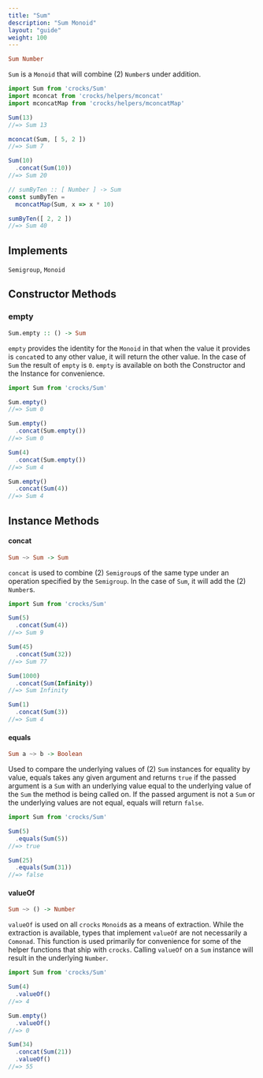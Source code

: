 ```yaml
---
title: "Sum"
description: "Sum Monoid"
layout: "guide"
weight: 100
---
```


```haskell
Sum Number
```

`Sum` is a `Monoid` that will combine (2) `Number`s under addition.

```javascript
import Sum from 'crocks/Sum'
import mconcat from 'crocks/helpers/mconcat'
import mconcatMap from 'crocks/helpers/mconcatMap'

Sum(13)
//=> Sum 13

mconcat(Sum, [ 5, 2 ])
//=> Sum 7

Sum(10)
  .concat(Sum(10))
//=> Sum 20

// sumByTen :: [ Number ] -> Sum
const sumByTen =
  mconcatMap(Sum, x => x * 10)

sumByTen([ 2, 2 ])
//=> Sum 40
```

<article id="topic-implements">

## Implements

`Semigroup`, `Monoid`

</article>

<article id="topic-constructor">

## Constructor Methods

### empty

```haskell
Sum.empty :: () -> Sum
```

`empty` provides the identity for the `Monoid` in that when the value it
provides is `concat`ed to any other value, it will return the other value. In
the case of `Sum` the result of `empty` is `0`. `empty` is available on both
the Constructor and the Instance for convenience.

```javascript
import Sum from 'crocks/Sum'

Sum.empty()
//=> Sum 0

Sum.empty()
  .concat(Sum.empty())
//=> Sum 0

Sum(4)
  .concat(Sum.empty())
//=> Sum 4

Sum.empty()
  .concat(Sum(4))
//=> Sum 4
```

</article>

<article id="topic-instance">

## Instance Methods

#### concat

```haskell
Sum ~> Sum -> Sum
```

`concat` is used to combine (2) `Semigroup`s of the same type under an
operation specified by the `Semigroup`. In the case of `Sum`, it will add the
(2) `Number`s.

```javascript
import Sum from 'crocks/Sum'

Sum(5)
  .concat(Sum(4))
//=> Sum 9

Sum(45)
  .concat(Sum(32))
//=> Sum 77

Sum(1000)
  .concat(Sum(Infinity))
//=> Sum Infinity

Sum(1)
  .concat(Sum(3))
//=> Sum 4
```

#### equals

```haskell
Sum a ~> b -> Boolean
```

Used to compare the underlying values of (2) `Sum` instances for equality by
value, equals takes any given argument and returns `true` if the passed
argument is a `Sum` with an underlying value equal to the underlying value of
the `Sum` the method is being called on. If the passed argument is not
a `Sum` or the underlying values are not equal, equals will return `false`.

```javascript
import Sum from 'crocks/Sum'

Sum(5)
  .equals(Sum(5))
//=> true

Sum(25)
  .equals(Sum(31))
//=> false
```

#### valueOf

```haskell
Sum ~> () -> Number
```

`valueOf` is used on all `crocks` `Monoid`s as a means of extraction. While the
extraction is available, types that implement `valueOf` are not necessarily a
`Comonad`. This function is used primarily for convenience for some of the
helper functions that ship with `crocks`. Calling `valueOf` on a `Sum` instance
will result in the underlying `Number`.

```javascript
import Sum from 'crocks/Sum'

Sum(4)
  .valueOf()
//=> 4

Sum.empty()
  .valueOf()
//=> 0

Sum(34)
  .concat(Sum(21))
  .valueOf()
//=> 55
```

</article>

